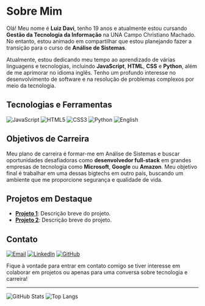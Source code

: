 # Sobre Mim

Olá! Meu nome é **Luiz Davi**, tenho 19 anos e atualmente estou cursando **Gestão da Tecnologia da Informação** na UNA Campo Christiano Machado. No entanto, estou animado em compartilhar que estou planejando fazer a transição para o curso de **Análise de Sistemas**.

Atualmente, estou dedicando meu tempo ao aprendizado de várias linguagens e tecnologias, incluindo **JavaScript**, **HTML**, **CSS** e **Python**, além de me aprimorar no idioma inglês. Tenho um profundo interesse no desenvolvimento de software e na resolução de problemas complexos por meio da tecnologia.

## Tecnologias e Ferramentas

![JavaScript](https://img.shields.io/badge/JavaScript-323330?style=for-the-badge&logo=javascript&logoColor=F7DF1E)
![HTML5](https://img.shields.io/badge/HTML5-E34F26?style=for-the-badge&logo=html5&logoColor=white)
![CSS3](https://img.shields.io/badge/CSS3-1572B6?style=for-the-badge&logo=css3&logoColor=white)
![Python](https://img.shields.io/badge/Python-3776AB?style=for-the-badge&logo=python&logoColor=white)
![English](https://img.shields.io/badge/English-B2%20Level-blue?style=for-the-badge)

## Objetivos de Carreira

Meu plano de carreira é formar-me em Análise de Sistemas e buscar oportunidades desafiadoras como **desenvolvedor full-stack** em grandes empresas de tecnologia como **Microsoft**, **Google** ou **Amazon**. Meu objetivo final é trabalhar em uma dessas bigtechs em outro país, buscando um ambiente que me proporcione segurança e qualidade de vida.

## Projetos em Destaque

- [**Projeto 1**](https://github.com/vazimm/projeto1): Descrição breve do projeto.
- [**Projeto 2**](https://github.com/vazimm/projeto2): Descrição breve do projeto.

## Contato

[![Email](https://img.shields.io/badge/Email-D14836?style=for-the-badge&logo=gmail&logoColor=white)](mailto:vazimm@hotmail.com)
[![LinkedIn](https://img.shields.io/badge/LinkedIn-0077B5?style=for-the-badge&logo=linkedin&logoColor=white)](https://www.linkedin.com/in/vazimm/)
[![GitHub](https://img.shields.io/badge/GitHub-100000?style=for-the-badge&logo=github&logoColor=white)](https://github.com/vazimm)

Fique à vontade para entrar em contato comigo se tiver interesse em colaborar em projetos ou apenas para uma conversa sobre tecnologia e carreira!

---

![GitHub Stats](https://github-readme-stats.vercel.app/api?username=vazimm&show_icons=true&theme=radical)
![Top Langs](https://github-readme-stats.vercel.app/api/top-langs/?username=vazimm&layout=compact&theme=radical)


<!---
vazimm/vazimm is a ✨ special ✨ repository because its `README.md` (this file) appears on your GitHub profile.
You can click the Preview link to take a look at your changes.
--->
